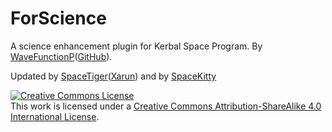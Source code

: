 ForScience
==========

A science enhancement plugin for Kerbal Space Program. By <a rel="WaveFunctionP" href="http://forum.kerbalspaceprogram.com/members/107709">WaveFunctionP</a>(<a rel="GitHub" href="https://github.com/WaveFunctionP">GitHub</a>).

Updated by <a rel="SpaceTiger" href="http://forum.kerbalspaceprogram.com/members/137260-SpaceTiger">SpaceTiger</a>(<a rel="Xarun" href="https://github.com/Xarun">Xarun</a>)
and by <a rel="SpaceKitty" href="http://forum.kerbalspaceprogram.com/members/137262">SpaceKitty</a>

<a rel="license" href="http://creativecommons.org/licenses/by-sa/4.0/"><img alt="Creative Commons License" style="border-width:0" src="http://i.creativecommons.org/l/by-sa/4.0/88x31.png" /></a><br />This work is licensed under a <a rel="license" href="http://creativecommons.org/licenses/by-sa/4.0/">Creative Commons Attribution-ShareAlike 4.0 International License</a>.

